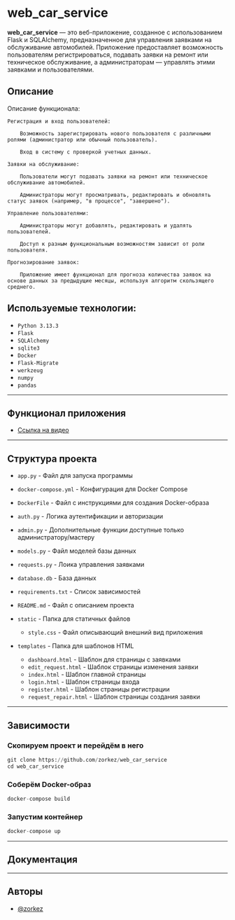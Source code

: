 # web_car_service

**web_car_service** — это веб-приложение, созданное с использованием Flask и SQLAlchemy, 
предназначенное для управления заявками на обслуживание автомобилей. 
Приложение предоставляет возможность пользователям регистрироваться, 
подавать заявки на ремонт или техническое обслуживание, 
а администраторам — управлять этими заявками и пользователями.

## Описание

Описание функционала:

    Регистрация и вход пользователей:

        Возможность зарегистрировать нового пользователя с различными ролями (администратор или обычный пользователь).

        Вход в систему с проверкой учетных данных.

    Заявки на обслуживание:

        Пользователи могут подавать заявки на ремонт или техническое обслуживание автомобилей.

        Администраторы могут просматривать, редактировать и обновлять статус заявок (например, "в процессе", "завершено").

    Управление пользователями:

        Администраторы могут добавлять, редактировать и удалять пользователей.

        Доступ к разным функциональным возможностям зависит от роли пользователя.

    Прогнозирование заявок:

        Приложение имеет функционал для прогноза количества заявок на основе данных за предыдущие месяцы, используя алгоритм скользящего среднего.

## Используемые технологии:
* `Python 3.13.3`
* `Flask`  
* `SQLAlchemy`
* `sqlite3`
* `Docker`
* `Flask-Migrate` 
* `werkzeug`
* `numpy`
* `pandas`
___

## Функционал приложения
* [Ссылка на видео](https://disk.yandex.ru/i/2Wtw0IZkyHtbhQ)
___
## Структура проекта

  * ``app.py`` - Файл для запуска программы
  * ``docker-compose.yml`` - Конфигурация для Docker Compose
  * ``DockerFile`` - Файл с инструкциями для создания Docker-образа
  * ``auth.py`` - Логика аутентификации и авторизации
  * ``admin.py`` - Дополнительные функции доступные только администратору/мастеру
  * ``models.py`` - Файл моделей базы данных 
  * ``requests.py`` - Лоика управления заявками
  * ``database.db`` - База данных
  * ``requirements.txt`` - Список зависимостей
  * ``README.md`` - Файл с описанием проекта

  * ``static`` - Папка для статичных файлов
    * ``style.css`` - Файл описывающий внешний вид приложения
  
  * ``templates`` - Папка для шаблонов HTML
    * ``dashboard.html`` - Шаблон для страницы с заявками
    * ``edit_request.html`` - Шаблок страницы изменения заявки
    * ``index.html`` - Шаблон главной страницы
    * ``login.html`` - Шаблон страницы входа
    * ``register.html`` - Шаблон страницы регистрации
    * ``request_repair.html`` - Шаблон страницы создания заявки

___

## Зависимости
### Скопируем проект и перейдём в него
```python
git clone https://github.com/zorkez/web_car_service
cd web_car_service
```
### Соберём Docker-образ
```python
docker-compose build
```
### Запустим контейнер
```python
docker-compose up
```
___
## Документация
___
## Авторы
* [@zorkez](https://github.com/zorkez)
